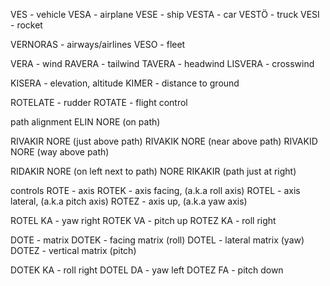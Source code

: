 VES - vehicle
VESA - airplane
VESE - ship
VESTA - car
VESTÖ - truck
VESI - rocket


VERNORAS - airways/airlines
VESO - fleet


VERA - wind
RAVERA - tailwind
TAVERA - headwind
LISVERA - crosswind

KISERA - elevation, altitude
KIMER - distance to ground

ROTELATE - rudder
ROTATE - flight control

path alignment
ELIN NORE (on path)

RIVAKIR NORE (just above path)
RIVAKIK NORE (near above path)
RIVAKID NORE (way above path)

RIDAKIR NORE (on left next to path)
NORE RIKAKIR (path just at right)

controls
ROTE - axis
ROTEK - axis facing, (a.k.a roll axis)
ROTEL - axis lateral, (a.k.a pitch axis)
ROTEZ - axis up, (a.k.a yaw axis)

ROTEL KA - yaw right
ROTEK VA - pitch up
ROTEZ KA - roll right


DOTE - matrix
DOTEK - facing matrix (roll)
DOTEL - lateral matrix (yaw)
DOTEZ - vertical matrix (pitch)

DOTEK KA - roll right
DOTEL DA - yaw left
DOTEZ FA - pitch down